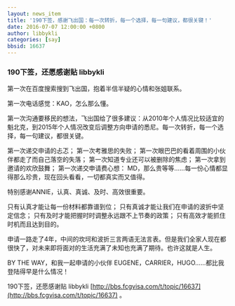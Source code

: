 ```yaml
---
layout: news_item
title: '190下签，感谢飞出国：每一次转折，每一个选择，每一句建议，都很关键！'
date: 2016-07-07 12:00:00 +0800
author: libbykli
categories: [say]
bbsid: 16637 
---
```


### 190下签，还愿感谢贴 libbykli

第一次在百度搜索搜到飞出国，抱着半信半疑的心情和张姐联系。

第一次电话感觉：KAO，怎么那么懂。

第一次沟通要移民的想法，飞出国给了很多建议：从2010年个人情况比较适宜的魁北克，到2015年个人情况改变后调整方向申请的悉尼。每一次转折，每一个选择，每一句建议，都很关键。

第一次递交申请的忐忑；
第一次考雅思的失败；
第一次眼巴巴的看着周围的小伙伴都走了而自己落空的失落；
第一次知道专业还可以被删除的焦虑；
第一次拿到邀请的欢欣鼓舞；
第一次递交申请费心想：
MD，那么贵等等……每一份心情都显得那么珍贵，现在回头看看，一切都真实而又值得。

特别感谢ANNIE，认真、真诚、及时、高效很重要。

只有认真才能让每一份材料都靠谱到位；
只有真诚才能让我们在申请的波折中坚定信念；
只有及时才能把握时时调整永远跟不上节奏的政策；
只有高效才能抓住时机而且达到目的。

申请一路走了4年，中间的坎坷和波折三言两语无法言表。但是我们全家人现在都很快了，对未来即将面对的生活充满了未知也充满了期待。也许这就是人生。

BY THE WAY，和我一起申请的小伙伴 EUGENE，CARRIER，HUGO……都比我登陆得早是什么情况！

190下签，还愿感谢贴 libbykli [http://bbs.fcgvisa.com/t/topic/16637](http://bbs.fcgvisa.com/t/topic/16637) 。